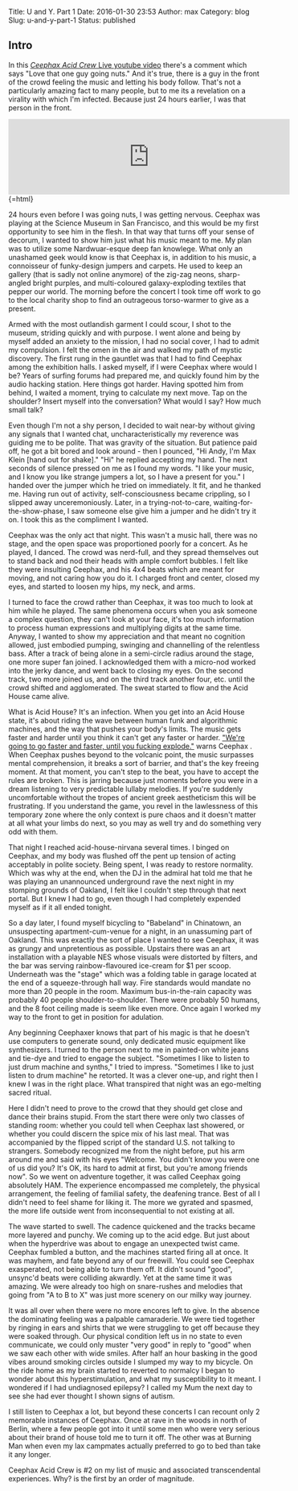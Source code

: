 Title: U and Y. Part 1
Date: 2016-01-30 23:53
Author: max
Category: blog
Slug: u-and-y-part-1
Status: published

Intro
-----

In this [*Ceephax Acid Crew* Live youtube video](https://www.youtube.com/watch?v=sQfFuMIQKY0) there's a comment which says "Love that one guy going nuts." And it's true, there is a guy in the front of the crowd feeling the music and letting his body follow. That's not a particularly amazing fact to many people, but to me its a revelation on a virality with which I'm infected. Because just 24 hours earlier, I was that person in the front.  
<iframe src="https://www.youtube.com/embed/sQfFuMIQKY0" style="width:560px !important" frameborder="0" allowfullscreen="allowfullscreen"></iframe>{=html}

24 hours even before I was going nuts, I was getting nervous. Ceephax was playing at the Science Museum in San Francisco, and this would be my first opportunity to see him in the flesh. In that way that turns off your sense of decorum, I wanted to show him just what his music meant to me. My plan was to utilize some Nardwuar-esque deep fan knowlege. What only an unashamed geek would know is that Ceephax is, in addition to his music, a connoisseur of funky-design jumpers and carpets. He used to keep an gallery (that is sadly not online anymore) of the zig-zag neons, sharp-angled bright purples, and multi-coloured galaxy-exploding textiles that pepper our world. The morning before the concert I took time off work to go to the local charity shop to find an outrageous torso-warmer to give as a present.

Armed with the most outlandish garment I could scour, I shot to the museum, striding quickly and with purpose. I went alone and being by myself added an anxiety to the mission, I had no social cover, I had to admit my compulsion. I felt the omen in the air and walked my path of mystic discovery. The first rung in the gauntlet was that I had to find Ceephax among the exhibition halls. I asked myself, if I were Ceephax where would I be? Years of surfing forums had prepared me, and quickly found him by the audio hacking station. Here things got harder. Having spotted him from behind, I waited a moment, trying to calculate my next move. Tap on the shoulder? Insert myself into the conversation? What would I say? How much small talk?

Even though I'm not a shy person, I decided to wait near-by without giving any signals that I wanted chat, uncharacteristically my reverence was guiding me to be polite. That was gravity of the situation. But patience paid off, he got a bit bored and look around - then I pounced, "Hi Andy, I'm Max Klein \[hand out for shake\]." "Hi" he replied accepting my hand. The next seconds of silence pressed on me as I found my words. "I like your music, and I know you like strange jumpers a lot, so I have a present for you." I handed over the jumper which he tried on immediately. It fit, and he thanked me. Having run out of activity, self-consciousness became crippling, so I slipped away unceremoniously. Later, in a trying-not-to-care, waiting-for-the-show-phase, I saw someone else give him a jumper and he didn't try it on. I took this as the compliment I wanted.

Ceephax was the only act that night. This wasn't a music hall, there was no stage, and the open space was proportioned poorly for a concert. As he played, I danced. The crowd was nerd-full, and they spread themselves out to stand back and nod their heads with ample comfort bubbles. I felt like they were insulting Ceephax, and his 4x4 beats which are meant for moving, and not caring how you do it. I charged front and center, closed my eyes, and started to loosen my hips, my neck, and arms.

I turned to face the crowd rather than Ceephax, it was too much to look at him while he played. The same phenomena occurs when you ask someone a complex question, they can't look at your face, it's too much information to process human expressions and multiplying digits at the same time. Anyway, I wanted to show my appreciation and that meant no cognition allowed, just embodied pumping, swinging and channelling of the relentless bass. After a track of being alone in a semi-circle radius around the stage, one more super fan joined. I acknowledged them with a micro-nod worked into the jerky dance, and went back to closing my eyes. On the second track, two more joined us, and on the third track another four, etc. until the crowd shifted and agglomerated. The sweat started to flow and the Acid House came alive.

What is Acid House? It's an infection. When you get into an Acid House state, it's about riding the wave between human funk and algorithmic machines, and the way that pushes your body's limits. The music gets faster and harder until you think it can't get any faster or harder. ["We're going to go faster and faster, until you fucking explode."](https://youtu.be/x0eMgrPPgOk?t=36s) warns Ceephax . When Ceephax pushes beyond to the volcanic point, the music surpasses mental comprehension, it breaks a sort of barrier, and that's the key freeing moment. At that moment, you can't step to the beat, you have to accept the rules are broken. This is jarring because just moments before you were in a dream listening to very predictable lullaby melodies. If you're suddenly uncomfortable without the tropes of ancient greek aestheticism this will be frustrating. If you understand the game, you revel in the lawlessness of this temporary zone where the only context is pure chaos and it doesn't matter at all what your limbs do next, so you may as well try and do something very odd with them.

That night I reached acid-house-nirvana several times. I binged on Ceephax, and my body was flushed off the pent up tension of acting acceptably in polite society. Being spent, I was ready to restore normality. Which was why at the end, when the DJ in the admiral hat told me that he was playing an unannounced underground rave the next night in my stomping grounds of Oakland, I felt like I couldn't step through that next portal. But I knew I had to go, even though I had completely expended myself as if it all ended tonight.

So a day later, I found myself bicycling to "Babeland" in Chinatown, an unsuspecting apartment-cum-venue for a night, in an unassuming part of Oakland. This was exactly the sort of place I wanted to see Ceephax, it was as grungy and unpretentious as possible. Upstairs there was an art installation with a playable NES whose visuals were distorted by filters, and the bar was serving rainbow-flavoured ice-cream for \$1 per scoop. Underneath was the "stage" which was a folding table in garage located at the end of a squeeze-through hall way. Fire standards would mandate no more than 20 people in the room. Maximum bus-in-the-rain capacity was probably 40 people shoulder-to-shoulder. There were probably 50 humans, and the 8 foot ceiling made is seem like even more. Once again I worked my way to the front to get in position for adulation.

Any beginning Ceephaxer knows that part of his magic is that he doesn't use computers to generate sound, only dedicated music equipment like synthesizers. I turned to the person next to me in painted-on white jeans and tie-dye and tried to engage the subject. "Sometimes I like to listen to just drum machine and synths," I tried to impress. "Sometimes I like to just listen to drum machine" he retorted. It was a clever one-up, and right then I knew I was in the right place. What transpired that night was an ego-melting sacred ritual.

Here I didn't need to prove to the crowd that they should get close and dance their brains stupid. From the start there were only two classes of standing room: whether you could tell when Ceephax last showered, or whether you could discern the spice mix of his last meal. That was accompanied by the flipped script of the standard U.S. not talking to strangers. Somebody recognized me from the night before, put his arm around me and said with his eyes "Welcome. You didn't know you were one of us did you? It's OK, its hard to admit at first, but you're among friends now". So we went on adventure together, it was called Ceephax going absolutely HAM. The experience encompassed me completely, the physical arrangement, the feeling of familial safety, the deafening trance. Best of all I didn't need to feel shame for liking it. The more we gyrated and spasmed, the more life outside went from inconsequential to not existing at all.

The wave started to swell. The cadence quickened and the tracks became more layered and punchy. We coming up to the acid edge. But just about when the hyperdrive was about to engage an unexpected twist came. Ceephax fumbled a button, and the machines started firing all at once. It was mayhem, and fate beyond any of our freewill. You could see Ceephax exasperated, not being able to turn them off. It didn't sound "good", unsync'd beats were colliding akwardly. Yet at the same time it was amazing. We were already too high on snare-rushes and melodies that going from "A to B to X" was just more scenery on our milky way journey.

It was all over when there were no more encores left to give. In the absence the dominating feeling was a palpable camaraderie. We were tied together by ringing in ears and shirts that we were struggling to get off because they were soaked through. Our physical condition left us in no state to even communicate, we could only muster "very good" in reply to "good" when we saw each other with wide smiles. After half an hour basking in the good vibes around smoking circles outside I slumped my way to my bicycle. On the ride home as my brain started to reverted to normalcy I began to wonder about this hyperstimulation, and what my susceptibility to it meant. I wondered if I had undiagnosed epilepsy? I called my Mum the next day to see she had ever thought I shown signs of autism.

I still listen to Ceephax a lot, but beyond these concerts I can recount only 2 memorable instances of Ceephax. Once at rave in the woods in north of Berlin, where a few people got into it until some men who were very serious about their brand of house told me to turn it off. The other was at Burning Man when even my lax campmates actually preferred to go to bed than take it any longer.

Ceephax Acid Crew is \#2 on my list of music and associated transcendental experiences. Why? is the first by an order of magnitude.

